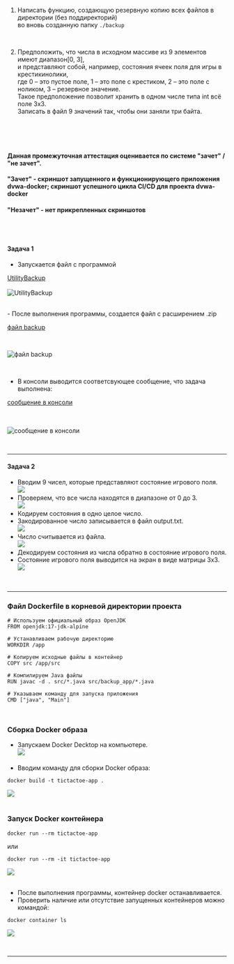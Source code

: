 
<br><br>
1. Написать функцию, создающую резервную копию всех файлов в директории (без поддиректорий) <br>
   во вновь созданную папку ```./backup```
<br>

2. Предположить, что числа в исходном массиве из 9 элементов имеют диапазон[0, 3], <br>
   и представляют собой, например, состояния ячеек поля для игры в крестикинолики, <br>
   где 0 – это пустое поле, 1 – это поле с крестиком, 2 – это поле с ноликом, 3 – резервное значение.<br> 
   Такое предположение позволит хранить в одном числе типа int всё поле 3х3.  <br>
   Записать в файл 9 значений так, чтобы они заняли три байта.

<br>
<br>
<br>

#### Данная промежуточная аттестация оценивается по системе "зачет" / "не зачет".
#### "Зачет" - скриншот запущенного и функционирующего приложения dvwa-docker; скриншот успешного цикла CI/CD для проекта dvwa-docker
#### "Незачет" - нет прикрепленных скриншотов

<br>
<br>

#### Задача 1

- Запускается файл с программой<br>

[UtilityBackup](https://i.ibb.co/n7k68vX/task-1-11.jpg) <br><br>
![UtilityBackup](https://i.ibb.co/n7k68vX/task-1-11.jpg)

<br>
- После выполнения программы, создается файл с расширением .zip <br>

[файл backup](https://i.ibb.co/0YPFSGR/task-1.jpg)

<br>

![файл backup](https://i.ibb.co/0YPFSGR/task-1.jpg)

<br>

- В консоли выводится соответсвующее сообщение, что задача выполнена:<br>

[сообщение в консоли](https://i.ibb.co/KWc4j6d/task-1-1.jpg)

<br><br>
![сообщение в консоли](https://i.ibb.co/KWc4j6d/task-1-1.jpg)

<br>
<hr>

#### Задача 2

- Вводим 9 чисел, которые представляют состояние игрового поля.<br>
![](https://i.ibb.co/ZJfFzjG/task-2-0.jpg)
- Проверяем, что все числа находятся в диапазоне от 0 до 3.<br>
  ![](https://i.ibb.co/ZmfLH51/task-2-01.jpg)
- Кодируем состояния в одно целое число.<br>  
- Закодированное число записывается в файл output.txt.<br>
![](https://i.ibb.co/XzjQQZW/task-2-1.jpg)
- Число считывается из файла.<br>
![](https://i.ibb.co/dmbP2wN/task-2-2.jpg)
- Декодируем состояния из числа обратно в состояние игрового поля.<br> 
- Состояние игрового поля выводится на экран в виде матрицы 3x3.<br>
  ![](https://i.ibb.co/XkFzwh4/task-2-3.jpg)

<br>
<hr>

### Файл Dockerfile в корневой директории проекта
```
# Используем официальный образ OpenJDK
FROM openjdk:17-jdk-alpine

# Устанавливаем рабочую директорию
WORKDIR /app

# Копируем исходные файлы в контейнер
COPY src /app/src

# Компилируем Java файлы
RUN javac -d . src/*.java src/backup_app/*.java

# Указываем команду для запуска приложения
CMD ["java", "Main"]



```
### Сборка Docker образа

- Запускаем Docker Decktop на компьютере.<br>
![](https://i.ibb.co/qjKYJYn/task-3-0.jpg)<br><br>
- Вводим команду для сборки Docker образа:
```
docker build -t tictactoe-app .
```
![](https://i.ibb.co/Y0QnQ5B/task-3.jpg)<br><br>

### Запуск Docker контейнера

```
docker run --rm tictactoe-app
```
или

```
docker run --rm -it tictactoe-app
```
![](https://i.ibb.co/kysnrLw/task-3-5.jpg)<br><br>


- После выполнения программы, контейнер docker останавливается.
- Проверить наличие или отсутствие запущенных контейнеров можно командой:

```
docker container ls
```

![](https://i.ibb.co/WnRvMLf/task-3-6.jpg)

<br>
<hr>
<br>






